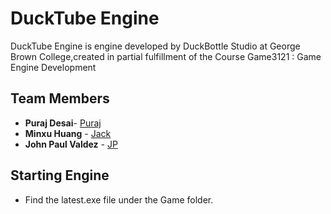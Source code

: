 # DuckTube Engine
DuckTube Engine is engine developed by DuckBottle Studio at George Brown College,created in partial fulfillment of the Course Game3121 : Game Engine Development

## Team Members
* **Puraj Desai**- [Puraj](https://github.com/puraj123)
* **Minxu Huang** - [Jack](http://gitub.com/daimenion)
* **John Paul Valdez** - [JP](http://github.com/JePie)

## Starting Engine
* Find the latest.exe file  under the Game folder.
